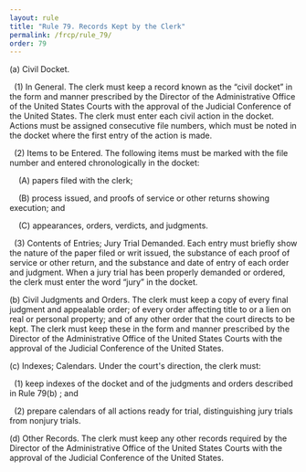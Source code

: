 ```yaml
---
layout: rule
title: "Rule 79. Records Kept by the Clerk"
permalink: /frcp/rule_79/
order: 79
---
```


(a) Civil Docket.


&nbsp;&nbsp;(1) In General. The clerk must keep a record known as the “civil docket” in the form and manner prescribed by the Director of the Administrative Office of the United States Courts with the approval of the Judicial Conference of the United States. The clerk must enter each civil action in the docket. Actions must be assigned consecutive file numbers, which must be noted in the docket where the first entry of the action is made.


&nbsp;&nbsp;(2) Items to be Entered. The following items must be marked with the file number and entered chronologically in the docket:


&nbsp;&nbsp;&nbsp;&nbsp;(A) papers filed with the clerk;


&nbsp;&nbsp;&nbsp;&nbsp;(B) process issued, and proofs of service or other returns showing execution; and


&nbsp;&nbsp;&nbsp;&nbsp;(C) appearances, orders, verdicts, and judgments.


&nbsp;&nbsp;(3) Contents of Entries; Jury Trial Demanded. Each entry must briefly show the nature of the paper filed or writ issued, the substance of each proof of service or other return, and the substance and date of entry of each order and judgment. When a jury trial has been properly demanded or ordered, the clerk must enter the word “jury” in the docket.


(b) Civil Judgments and Orders. The clerk must keep a copy of every final judgment and appealable order; of every order affecting title to or a lien on real or personal property; and of any other order that the court directs to be kept. The clerk must keep these in the form and manner prescribed by the Director of the Administrative Office of the United States Courts with the approval of the Judicial Conference of the United States.


(c) Indexes; Calendars. Under the court's direction, the clerk must:


&nbsp;&nbsp;(1) keep indexes of the docket and of the judgments and orders described in Rule 79(b) ; and


&nbsp;&nbsp;(2) prepare calendars of all actions ready for trial, distinguishing jury trials from nonjury trials.


(d) Other Records. The clerk must keep any other records required by the Director of the Administrative Office of the United States Courts with the approval of the Judicial Conference of the United States.